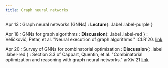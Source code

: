 ```yaml
---
title: Graph neural networks
---
```


Apr 13
: Graph neural networks (GNNs)
  : **Lecture**{: .label .label-purple }

Apr 18
: GNNs for graph algorithms
  : **Discussion**{: .label .label-red }
: Veličković, Petar, et al. "Neural execution of graph algorithms." ICLR'20. [link](https://arxiv.org/pdf/1910.10593.pdf)

Apr 20
: Survey of GNNs for combinatorial optimization
  : **Discussion**{: .label .label-red }
: Section 3.3 of Cappart, Quentin, et al. "Combinatorial optimization and reasoning with graph neural networks." arXiv'21 [link](https://arxiv.org/pdf/2102.09544.pdf)
